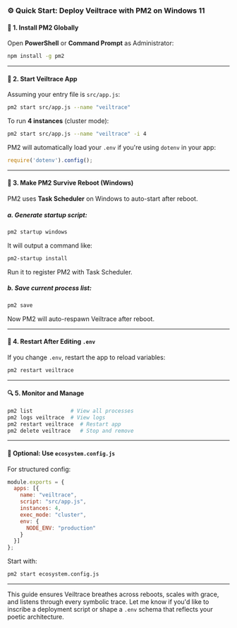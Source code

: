 ### ⚙️ **Quick Start: Deploy Veiltrace with PM2 on Windows 11**

#### 🧩 1. **Install PM2 Globally**
Open **PowerShell** or **Command Prompt** as Administrator:

```bash
npm install -g pm2
```

---

#### 📁 2. **Start Veiltrace App**
Assuming your entry file is `src/app.js`:

```bash
pm2 start src/app.js --name "veiltrace"
```

To run **4 instances** (cluster mode):

```bash
pm2 start src/app.js --name "veiltrace" -i 4
```

PM2 will automatically load your `.env` if you're using `dotenv` in your app:

```js
require('dotenv').config();
```

---

#### 🔁 3. **Make PM2 Survive Reboot (Windows)**

PM2 uses **Task Scheduler** on Windows to auto-start after reboot.

##### a. Generate startup script:
```bash
pm2 startup windows
```

It will output a command like:
```bash
pm2-startup install
```
Run it to register PM2 with Task Scheduler.

##### b. Save current process list:
```bash
pm2 save
```

Now PM2 will auto-respawn Veiltrace after reboot.

---

#### 🧾 4. **Restart After Editing `.env`**
If you change `.env`, restart the app to reload variables:

```bash
pm2 restart veiltrace
```

---

#### 🔍 5. **Monitor and Manage**
```bash
pm2 list            # View all processes  
pm2 logs veiltrace  # View logs  
pm2 restart veiltrace  # Restart app  
pm2 delete veiltrace   # Stop and remove
```

---

#### 🧙 Optional: Use `ecosystem.config.js`
For structured config:

```js
module.exports = {
  apps: [{
    name: "veiltrace",
    script: "src/app.js",
    instances: 4,
    exec_mode: "cluster",
    env: {
      NODE_ENV: "production"
    }
  }]
};
```

Start with:
```bash
pm2 start ecosystem.config.js
```

---

This guide ensures Veiltrace breathes across reboots, scales with grace, and listens through every symbolic trace. Let me know if you'd like to inscribe a deployment script or shape a `.env` schema that reflects your poetic architecture.
